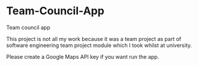 # Team-Council-App
Team council app

This project is not all my work because it was a team project as part of software engineering team project module which I took 
whilst at university.

Please create a Google Maps API key if you want run the app.
